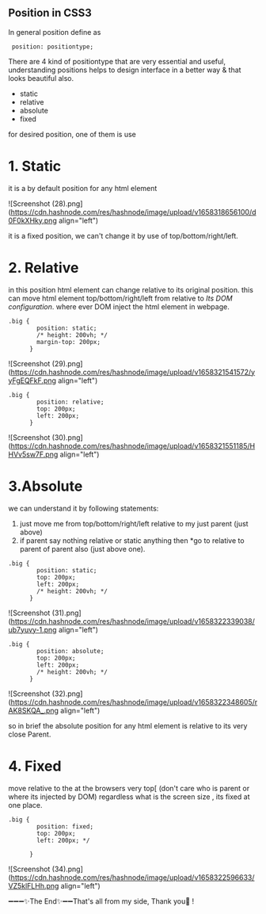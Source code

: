 ## Position in CSS3

In general position define as 
```
 position: positiontype;

``` 
There are 4 kind of positiontype that are very essential and useful, understanding positions helps to design interface in a better way & that looks beautiful also.

- static
- relative
- absolute
- fixed

for desired position, one of them is use

# 1. Static
it is a by default position for any html element

![Screenshot (28).png](https://cdn.hashnode.com/res/hashnode/image/upload/v1658318656100/d0F0kXHky.png align="left")

it is a fixed position, we can't change it by use of top/bottom/right/left.

# 2. Relative
in this position html element can change relative to its original position.
this can move html element   top/bottom/right/left from relative to *Its DOM configuration*. where ever DOM inject the html element in webpage. 

```
.big {
        position: static;
        /* height: 200vh; */
        margin-top: 200px;
      }

```


![Screenshot (29).png](https://cdn.hashnode.com/res/hashnode/image/upload/v1658321541572/yyFgEQFkF.png align="left")

```
.big {
        position: relative;
        top: 200px;
        left: 200px;
      }
```

![Screenshot (30).png](https://cdn.hashnode.com/res/hashnode/image/upload/v1658321551185/HHVv5sw7F.png align="left")

# 3.Absolute
we can understand it by following statements:
1. just move me from top/bottom/right/left relative to my just parent (just above)
2. if parent say nothing relative or static  anything  then  *go to relative to parent of parent also (just above one).


```
.big {
        position: static;
        top: 200px;
        left: 200px;
        /* height: 200vh; */
      }
``` 


![Screenshot (31).png](https://cdn.hashnode.com/res/hashnode/image/upload/v1658322339038/ub7yuvy-1.png align="left")

```
.big {
        position: absolute;
        top: 200px;
        left: 200px;
        /* height: 200vh; */
      }
``` 

![Screenshot (32).png](https://cdn.hashnode.com/res/hashnode/image/upload/v1658322348605/rAK8SKQA_.png align="left")

so in brief the absolute position for any html element is relative to its very close Parent.

# 4. Fixed
move relative to the at the browsers very top[ (don't care who is parent or where its injected by DOM)
regardless what is the screen size , its fixed at one place.


```
.big {
        position: fixed;
        top: 200px;
        left: 200px; */
        
      }
``` 

![Screenshot (34).png](https://cdn.hashnode.com/res/hashnode/image/upload/v1658322596633/VZ5klFLHh.png align="left")

➖➖➖✨The End✨➖➖That's all from my side, Thank you💖 !


